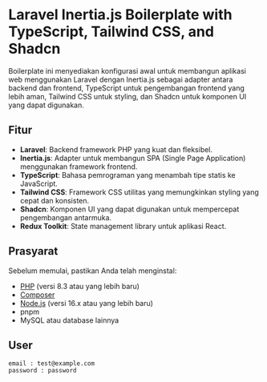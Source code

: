 # Laravel Inertia.js Boilerplate with TypeScript, Tailwind CSS, and Shadcn

Boilerplate ini menyediakan konfigurasi awal untuk membangun aplikasi web menggunakan Laravel dengan Inertia.js sebagai adapter antara backend dan frontend, TypeScript untuk pengembangan frontend yang lebih aman, Tailwind CSS untuk styling, dan Shadcn untuk komponen UI yang dapat digunakan.

## Fitur

-   **Laravel**: Backend framework PHP yang kuat dan fleksibel.
-   **Inertia.js**: Adapter untuk membangun SPA (Single Page Application) menggunakan framework frontend.
-   **TypeScript**: Bahasa pemrograman yang menambah tipe statis ke JavaScript.
-   **Tailwind CSS**: Framework CSS utilitas yang memungkinkan styling yang cepat dan konsisten.
-   **Shadcn**: Komponen UI yang dapat digunakan untuk mempercepat pengembangan antarmuka.
-   **Redux Toolkit**: State management library untuk aplikasi React.

## Prasyarat

Sebelum memulai, pastikan Anda telah menginstal:

-   [PHP](https://www.php.net/manual/en/install.php) (versi 8.3 atau yang lebih baru)
-   [Composer](https://getcomposer.org/)
-   [Node.js](https://nodejs.org/) (versi 16.x atau yang lebih baru)
-   pnpm
-   MySQL atau database lainnya

## User

```
email : test@example.com
password : password
```
